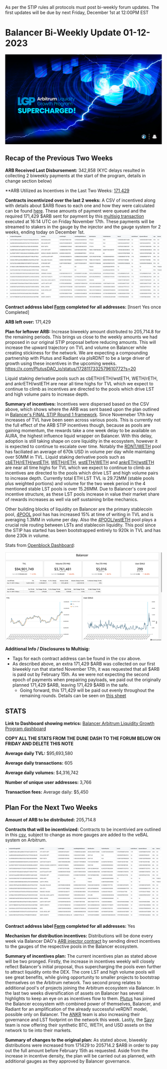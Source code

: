 As per the STIP rules all protocols must post bi-weekly forum updates. The first updates will be due by next Friday, December 1st at 12:00PM EST

# Balancer Bi-Weekly Update 01-12-2023
![img_1.png](img_1.png)
## Recap of the Previous Two Weeks


**ARB Received Last Disbursement:** 342,858 (KYC delays resulted in collecting 2 biweekly payments at the start of the program, details in change section below)

**ARB Utilized as Incentives in the Last Two Weeks: [171,429](https://arbiscan.io/tx/0x062eac303ad41cb62bac8dd7acd69d092c5050a2804bd1ac980efe75b4644a91)

**Contracts incentivized over the last 2 weeks:** A CSV of incentived along with details about $ARB flows to each one and how they were calculated can be found [here](https://github.com/BalancerMaxis/data_automation/blob/main/notebooks/arb_dao_grant_distribution/output/dao_grant_2023-11-02_2023-11-16.csv).
These amounts of payment were queued and the required 171,429 $ARB sent for payment by this [multisig transaction](https://app.onchainden.com/safes/arb1:0xb6BfF54589f269E248f99D5956f1fDD5b014D50e/transactions/0xb5c2d7db571bce5c5fcd41ad5a02ca5d91f7f3e4ae5ca46cc4d1c81ea784ab06?nid=200179) executed at 16:14 UTC on Friday November 17th.
These payments will be streamed to stakers in the gauge by the injector and the gauge system for 2 weeks, ending today on December 1st.
![img.png](img.png)

**Contract address label [Form](https://docs.google.com/forms/d/e/1FAIpQLSd2AYnjAaQjVOLtvemZpsWoN5sTJEJ8dLqdRDExTBQv_SUeug/viewform) completed for all addresses:** [Insert Yes once Completed]

**ARB left over:** 171,429

**Plan for leftover ARB:** Increase biweekly amount distrbuted to 205,714.8 for the remaining periods. This brings us close to the weekly amounts we had proposed in our original STIP proposal before reducing amounts. This will increase the upward trajectory on TVL and volume on Balancer while creating stickiness for the network. We are expecting a compounding partnership with Plutus and Radiant via plsRDNT to be a large driver of growth using these incentives in the upcoming weeks. 
https://x.com/PlutusDAO_io/status/1728117332579610772?s=20

Liquid staking derivative pools such as cbETH/rETH/wstETH, WETH/rETH, and ankrETH/wstETH are near all time highs for TVL which we expect to continue to climb as incentives are directed to the pools which drive LST and high volume pairs to increase depth. 

**Summary of incentives:** Incentives were dispersed based on the CSV above, which shows where the ARB was sent based upon the plan outlined in [Balancer's FINAL STIP Round 1 framework](https://forum.arbitrum.foundation/t/balancer-final-stip-round-1/16689). Since Novemeber 17th key increases of TVL have been seen across various pools. This is currently not the full effect of the ARB STIP incentives though, because as pools are gaining momentum, the rewards take a one week delay to be available on AURA, the highest influence liquid wrapper on Balancer. With this delay, adoption is still taking shape on core liquidity in the ecosystem, however it is expected to continue to escalate over time. Notably the [RDNT/WETH](https://app.balancer.fi/#/arbitrum/pool/0x32df62dc3aed2cd6224193052ce665dc181658410002000000000000000003bd) pool has faciliated an average of 670k USD in volume per day while maintaing over 50MM in TVL. Liquid staking derivative pools such as [cbETH/rETH/wstETH](https://app.balancer.fi/#/arbitrum/pool/0x4a2f6ae7f3e5d715689530873ec35593dc28951b000000000000000000000481), [WETH/rETH](https://app.balancer.fi/#/arbitrum/pool/0xade4a71bb62bec25154cfc7e6ff49a513b491e81000000000000000000000497), [wstETH/WETH](https://app.balancer.fi/#/arbitrum/pool/0x9791d590788598535278552eecd4b211bfc790cb000000000000000000000498) and [ankrETH/wstETH](https://app.balancer.fi/#/arbitrum/pool/0x3fd4954a851ead144c2ff72b1f5a38ea5976bd54000000000000000000000480) are near all time highs for TVL which we expect to continue to climb as incentives are directed to the pools which drive LST and high volume pairs to increase depth. Currently total ETH LST TVL is 29.72MM (stable pools plus weighted portions) and volume for the two week period in the 4 mentioned stable LST pools is over 15.26MM. Due to Balancer's core pool incentive structure, as these LST pools increase in value their market share of rewards increases as well via self sustaining bribe mechanics. 

Other building blocks of liquidity on Balancer are the primary stablecoin pool, [4POOL](https://app.balancer.fi/#/arbitrum/pool/0x423a1323c871abc9d89eb06855bf5347048fc4a5000000000000000000000496) pool has has increased 15% at time of writing in TVL and is averaging 1.3MM in volume per day. Also the [4POOL/wstETH](https://app.balancer.fi/#/arbitrum/pool/0xa1a8bf131571a2139feb79401aa4a2e9482df6270002000000000000000004b4) pool plays a crucial role routing between LSTs and stablecoin liquidity. This pool since the STIP has started has been bootstrapped entirely to 920k in TVL and has done 230k in volume. 

Stats from [Openblock Dashboard](https://www.openblocklabs.com/app/arbitrum/grantees/Balancer):

![ARB_STIP_Stats_1130.png](ARB_STIP_Stats_1130.png)

**Additional Info / Disclosures to Multisig:** 


- Tags for each contract address can be found in the csv above.
- As described above, an extra 171,429 $ARB was collected on our first biweekly run that started November 17th, it was requested that all $ARB is paid out by February 15th.  As we were not expecting the second epoch of payments when prepairing payloads, we paid out the originally planned 171,429 $ARB, leaving 171,429 $ARB in the safe. 
  - Going forward, this 171,429 will be paid out evenly throughout the remaining rounds.  Details can be seen on [this sheet](https://docs.google.com/spreadsheets/d/1k4i9ZNpxiRDC_bl4JtZMldV7J0LRQEVHZNqVpj8xG0g/edit#gid=0)

## STATS

**Link to Dashboard showing metrics:** [Balancer Arbitrum Liquidity Growth Program dashboard](https://dune.com/balancer/arbitrum-lgp?Start+date_d2264d=2023-11-17+00%3A00%3A00&End+date_daf146=2023-12-01+00%3A00%3A00)

**COPY ALL THE STATS FROM THE DUNE DASH TO THE FORUM BELOW ON FRIDAY AND DELETE THIS NOTE**


**Average daily TVL:** $95,693,580

**Average daily transactions:** 605

**Average daily volumes:** $4,316,742

**Number of unique user addresses:** 3,766

**Transaction fees:** Average daily: $5,450


## Plan For the Next Two Weeks

**Amount of ARB to be distributed:** 205,714.8

**Contracts that will be incentivized:** Contracts to be incentivied are outlined in this [csv](https://github.com/BalancerMaxis/data_automation/blob/main/notebooks/arb_dao_grant_distribution/output/dao_grant_2023-11-16_2023-11-30.csv), subject to change as more gauges are added to the veBAL system on Arbitrum. 

![Arb_STIP_Gauges_11_30.png](Arb_STIP_Gauges_11_30.png)

**Contract address label [Form](https://docs.google.com/forms/d/e/1FAIpQLSd2AYnjAaQjVOLtvemZpsWoN5sTJEJ8dLqdRDExTBQv_SUeug/viewform) completed for all addresses:** Yes

**Mechanism for distribution incentives:** Distributions will be done every week via Balancer DAO's [ARB injector contract](https://arbiscan.io/address/0xF23d8342881eDECcED51EA694AC21C2B68440929#readContract) by sending direct incentives to the gauges of the respective pools in the Balancer ecosystem.

**Summary of incentives plan:** The current incentives plan as stated above will be two pronged. Firstly, the increase in incentives weekly will closely reflect Balancer's initial proposal, thus supercharging the pools even further to attract liquidity onto the DEX. The core LST and high volume pools will see great benefits, while giving opportunity to smaller projects to bootstrap themselves on the Arbitrum network. Two second prong relates to  additional pool's of projects joining the Arbitrum ecosystem via Balancer. In the last two weeks diversification of assets on Balancer has several highlights to keep an eye on as incentives flow to them. [Plutus](https://forum.balancer.fi/t/bip-497-enable-plsrdntv2-8020rdntweth-gauge-with-a-2-weight-cap/5377/3) has joined the Balancer ecosystem with combined power of themselves, Balancer, and Radiant for an amplification of the already successful veRDNT model, possible only on Balancer. The [ANKR](https://forum.balancer.fi/t/bip-493-enable-ankr-ankreth-gauge-arbitrum/5363/3) team is also increasing their governance and LST footprint on the network this week. Lastly, the [Savy](https://forum.balancer.fi/t/bip-482-enable-savvy-tricrypto-svusd-sveth-svbtc-pool-gauge-arbitrum-with-2-emission-cap/5321/4) team is now offering their synthetic BTC, WETH, and USD assets on the network to tie into their markets.

**Summary of changes to the original plan:** As stated above, biweekly distributions were increased from 171429 to 205714.2 $ARB in order to pay out the full amount before February 15th as requested. Aside from the increase in incentive density, the plan will be carried out as planned, with additional gauges as they approved by Balancer governance. 